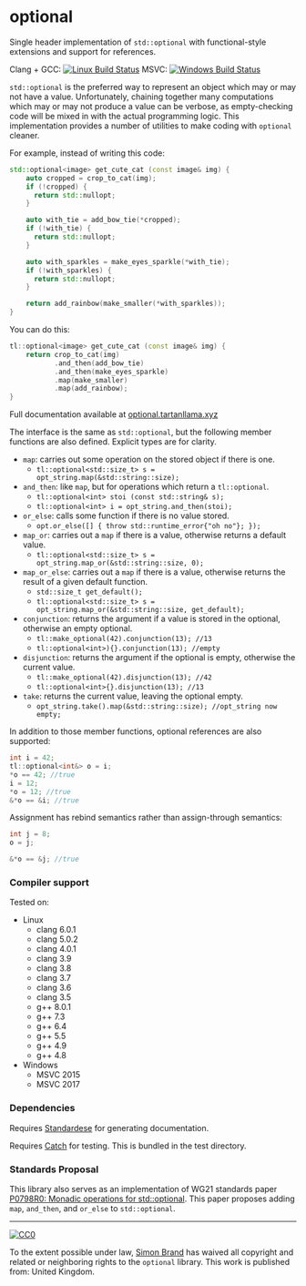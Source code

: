 # optional
Single header implementation of `std::optional` with functional-style extensions and support for references.

Clang + GCC: [![Linux Build Status](https://travis-ci.org/TartanLlama/optional.png?branch=master)](https://travis-ci.org/TartanLlama/optional)
MSVC: [![Windows Build Status](https://ci.appveyor.com/api/projects/status/k5x00xa11y3s5wsg?svg=true)](https://ci.appveyor.com/project/TartanLlama/optional)

`std::optional` is the preferred way to represent an object which may or may not have a value. Unfortunately, chaining together many computations which may or may not produce a value can be verbose, as empty-checking code will be mixed in with the actual programming logic. This implementation provides a number of utilities to make coding with `optional` cleaner.

For example, instead of writing this code:

```c++
std::optional<image> get_cute_cat (const image& img) {
    auto cropped = crop_to_cat(img);
    if (!cropped) {
      return std::nullopt;
    }

    auto with_tie = add_bow_tie(*cropped);
    if (!with_tie) {
      return std::nullopt;
    }

    auto with_sparkles = make_eyes_sparkle(*with_tie);
    if (!with_sparkles) {
      return std::nullopt;
    }

    return add_rainbow(make_smaller(*with_sparkles));
}
```

You can do this:

```c++
tl::optional<image> get_cute_cat (const image& img) {
    return crop_to_cat(img)
           .and_then(add_bow_tie)
           .and_then(make_eyes_sparkle)
           .map(make_smaller)
           .map(add_rainbow);
}
```

Full documentation available at [optional.tartanllama.xyz](https://optional.tartanllama.xyz)

The interface is the same as `std::optional`, but the following member functions are also defined. Explicit types are for clarity.

- `map`: carries out some operation on the stored object if there is one.
  * `tl::optional<std::size_t> s = opt_string.map(&std::string::size);`
- `and_then`: like `map`, but for operations which return a `tl::optional`.
  * `tl::optional<int> stoi (const std::string& s);`
  * `tl::optional<int> i = opt_string.and_then(stoi);`
- `or_else`: calls some function if there is no value stored.
  * `opt.or_else([] { throw std::runtime_error{"oh no"}; });`
- `map_or`: carries out a `map` if there is a value, otherwise returns a default value.
  * `tl::optional<std::size_t> s = opt_string.map_or(&std::string::size, 0);`
- `map_or_else`: carries out a `map` if there is a value, otherwise returns the result of a given default function.
  * `std::size_t get_default();`
  * `tl::optional<std::size_t> s = opt_string.map_or(&std::string::size, get_default);`
- `conjunction`: returns the argument if a value is stored in the optional, otherwise an empty optional.
  * `tl::make_optional(42).conjunction(13); //13`
  * `tl::optional<int>){}.conjunction(13); //empty`
- `disjunction`: returns the argument if the optional is empty, otherwise the current value.
  * `tl::make_optional(42).disjunction(13); //42`
  * `tl::optional<int>{}.disjunction(13); //13`
- `take`: returns the current value, leaving the optional empty.
  * `opt_string.take().map(&std::string::size); //opt_string now empty;`

In addition to those member functions, optional references are also supported:

```c++
int i = 42;
tl::optional<int&> o = i;
*o == 42; //true
i = 12;
*o = 12; //true
&*o == &i; //true
```

Assignment has rebind semantics rather than assign-through semantics:

```c++
int j = 8;
o = j;

&*o == &j; //true
```

### Compiler support

Tested on:


- Linux
  * clang 6.0.1
  * clang 5.0.2
  * clang 4.0.1
  * clang 3.9
  * clang 3.8
  * clang 3.7
  * clang 3.6
  * clang 3.5
  * g++ 8.0.1
  * g++ 7.3
  * g++ 6.4
  * g++ 5.5
  * g++ 4.9
  * g++ 4.8
- Windows
  * MSVC 2015
  * MSVC 2017

### Dependencies

Requires [Standardese](https://github.com/foonathan/standardese) for generating documentation.

Requires [Catch](https://github.com/philsquared/Catch) for testing. This is bundled in the test directory.

### Standards Proposal

This library also serves as an implementation of WG21 standards paper [P0798R0: Monadic operations for std::optional](https://wg21.tartanllama.xyz/monadic-optional). This paper proposes adding `map`, `and_then`, and `or_else` to `std::optional`.

----------

[![CC0](http://i.creativecommons.org/p/zero/1.0/88x31.png)]("http://creativecommons.org/publicdomain/zero/1.0/")

To the extent possible under law, [Simon Brand](https://twitter.com/TartanLlama) has waived all copyright and related or neighboring rights to the `optional` library. This work is published from: United Kingdom.
